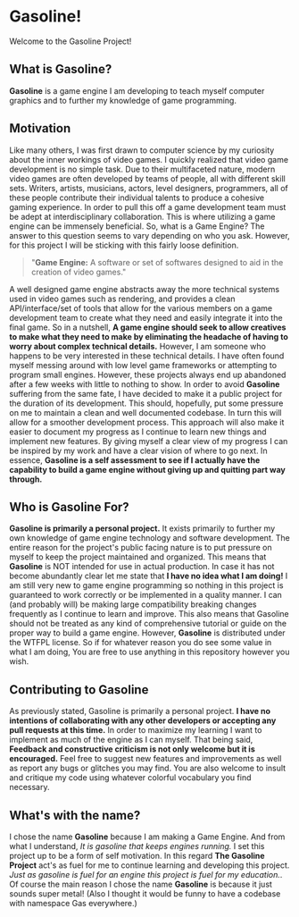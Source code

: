 # Gasoline!
Welcome to the Gasoline Project!


## What is Gasoline?


**Gasoline** is a game engine I am developing to teach myself computer graphics and to further my knowledge of game programming.


## Motivation
Like many others, I was first drawn to computer science by my curiosity about the inner workings of video games. I quickly realized that video game development is no simple task. Due to their multifaceted nature, modern video games are often developed by teams of people, all with different skill sets. Writers, artists, musicians, actors, level designers, programmers, all of these people contribute their individual talents to produce a cohesive gaming experience. In order to pull this off a game development team must be adept at interdisciplinary collaboration. This is where utilizing a game engine can be immensely beneficial. So, what is a Game Engine? The answer to this question seems to vary depending on who you ask. However, for this project I will be sticking with this fairly loose definition.


> "**Game Engine:** A software or set of softwares designed to aid in the creation
> of video games."
 
A well designed game engine abstracts away the more technical systems used in video games such as rendering, and provides a clean API/interface/set of tools that allow for the various members on a game development team to create what they need and easily integrate it into the final game. So in a nutshell, **A game engine should seek to allow creatives to make what they need to make by eliminating the headache of having to worry about complex technical details.** However, I am someone who happens to be very interested in these technical details. I have often found myself messing around with low level game frameworks or attempting to program small engines. However, these projects always end up abandoned after a few weeks with little to nothing to show. In order to avoid **Gasoline** suffering from the same fate, I have decided to make it a public project for the duration of its development. This should, hopefully, put some pressure on me to maintain a clean and well documented codebase. In turn this will allow for a smoother development process. This approach will also make it easier to document my progress as I continue to learn new things and implement new features. By giving myself a clear view of my progress I can be inspired by my work and have a clear vision of where to go next. In essence, **Gasoline is a self assessment to see if I actually have the capability to build a game engine without giving up and quitting part way through.**


## Who is Gasoline For?
**Gasoline is primarily a personal project.** It exists primarily to further my own knowledge of game engine technology and software development. The entire reason for the project's public facing nature is to put pressure on myself to keep the project maintained and organized. This means that  **Gasoline** is NOT intended for use in actual production. In case it has not become abundantly clear let me state that **I have no idea what I am doing!** I am still very new to game engine programming so nothing in this project is guaranteed to work correctly or be implemented in a quality manner. I can (and probably will) be making large compatibility breaking changes frequently as I continue to learn and improve. This also means that Gasoline should not be treated as any kind of comprehensive tutorial or guide on the proper way to build a game engine. However, **Gasoline** is distributed under the WTFPL license. So if for whatever reason you do see some value in what I am doing, You are free to use anything in this repository however you wish.


## Contributing to Gasoline
As previously stated, Gasoline is primarily a personal project. **I have no intentions of collaborating with any other developers or accepting any pull requests at this time.** In order to maximize my learning I want to implement as much of the engine as I can myself. That being said, **Feedback and constructive criticism is not only welcome but it is encouraged.** Feel free to suggest new features and improvements as well as report any bugs or glitches you may find. You are also welcome to insult and critique my code using whatever colorful vocabulary you find necessary.


## What's with the name?
I chose the name **Gasoline** because I am making a Game Engine. And from what I understand, *It is gasoline that keeps engines running.* I set this project up to be a form of self motivation. In this regard **The Gasoline Project** act's as fuel for me to continue learning and developing this project. *Just as gasoline is fuel for an engine this project is fuel for my education.*. Of course the main reason I chose the name **Gasoline** is because it just sounds super metal! (Also I thought it would be funny to have a codebase with namespace Gas everywhere.)
